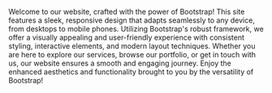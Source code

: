 Welcome to our website, crafted with the power of Bootstrap! This site features a sleek, responsive design that adapts seamlessly to any device, from desktops to mobile phones. Utilizing Bootstrap's robust framework, we offer a visually appealing and user-friendly experience with consistent styling, interactive elements, and modern layout techniques. Whether you are here to explore our services, browse our portfolio, or get in touch with us, our website ensures a smooth and engaging journey. Enjoy the enhanced aesthetics and functionality brought to you by the versatility of Bootstrap!
